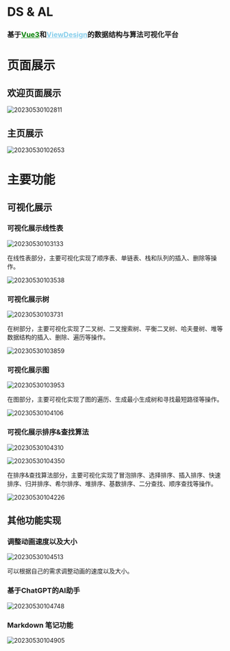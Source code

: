 # DS & AL 

<h3>基于<a href="https://vuejs.org/" style="color:green ;font-weight:bold">Vue3</a>和<a href="https://www.iviewui.com/docs/guide/install" style="color:skyblue;font-weight:bold">ViewDesign</a>的数据结构与算法可视化平台</h3>

# 页面展示

## 欢迎页面展示
![20230530102811](https://fastly.jsdelivr.net/gh/NEUQer-xing/Markdown_images/images/20230530102811.png)

## 主页展示
![20230530102653](https://fastly.jsdelivr.net/gh/NEUQer-xing/Markdown_images/images/20230530102653.png)

# 主要功能

## 可视化展示

### 可视化展示线性表

![20230530103133](https://fastly.jsdelivr.net/gh/NEUQer-xing/Markdown_images/images/20230530103133.png)

在线性表部分，主要可视化实现了顺序表、单链表、栈和队列的插入、删除等操作。

![20230530103538](https://fastly.jsdelivr.net/gh/NEUQer-xing/Markdown_images/images/20230530103538.png)

### 可视化展示树

![20230530103731](https://fastly.jsdelivr.net/gh/NEUQer-xing/Markdown_images/images/20230530103731.png)

在树部分，主要可视化实现了二叉树、二叉搜索树、平衡二叉树、哈夫曼树、堆等数据结构的插入、删除、遍历等操作。

![20230530103859](https://fastly.jsdelivr.net/gh/NEUQer-xing/Markdown_images/images/20230530103859.png)

### 可视化展示图

![20230530103953](https://fastly.jsdelivr.net/gh/NEUQer-xing/Markdown_images/images/20230530103953.png)

在图部分，主要可视化实现了图的遍历、生成最小生成树和寻找最短路径等操作。

![20230530104106](https://fastly.jsdelivr.net/gh/NEUQer-xing/Markdown_images/images/20230530104106.png)

### 可视化展示排序&查找算法

![20230530104310](https://fastly.jsdelivr.net/gh/NEUQer-xing/Markdown_images/images/20230530104310.png)

![20230530104350](https://fastly.jsdelivr.net/gh/NEUQer-xing/Markdown_images/images/20230530104350.png)

在排序&查找算法部分，主要可视化实现了冒泡排序、选择排序、插入排序、快速排序、归并排序、希尔排序、堆排序、基数排序、二分查找、顺序查找等操作。

![20230530104226](https://fastly.jsdelivr.net/gh/NEUQer-xing/Markdown_images/images/20230530104226.png)

## 其他功能实现

### 调整动画速度以及大小

![20230530104513](https://fastly.jsdelivr.net/gh/NEUQer-xing/Markdown_images/images/20230530104513.png)

可以根据自己的需求调整动画的速度以及大小。

### 基于ChatGPT的AI助手

![20230530104748](https://fastly.jsdelivr.net/gh/NEUQer-xing/Markdown_images/images/20230530104748.png)

### Markdown 笔记功能

![20230530104905](https://fastly.jsdelivr.net/gh/NEUQer-xing/Markdown_images/images/20230530104905.png)
